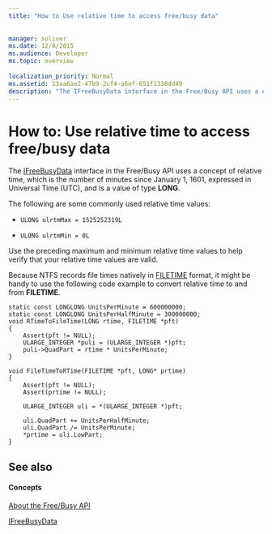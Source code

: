 ```yaml
---
title: "How to Use relative time to access free/busy data"
 
 
manager: soliver
ms.date: 12/8/2015
ms.audience: Developer
ms.topic: overview
 
localization_priority: Normal
ms.assetid: 13aa6ae2-47b9-2cf4-a6ef-651f1338dd49
description: "The IFreeBusyData interface in the Free/Busy API uses a concept of relative time, which is the number of minutes since January 1, 1601, expressed in Universal Time (UTC), and is a value of type LONG ."
---
```


# How to: Use relative time to access free/busy data

The [IFreeBusyData](ifreebusydata.md) interface in the Free/Busy API uses a concept of relative time, which is the number of minutes since January 1, 1601, expressed in Universal Time (UTC), and is a value of type **LONG**. 
  
The following are some commonly used relative time values:
  
-  `ULONG ulrtmMax = 1525252319L`
    
-  `ULONG ulrtmMin = 0L`
    
Use the preceding maximum and minimum relative time values to help verify that your relative time values are valid.
  
Because NTFS records file times natively in [FILETIME](http://msdn.microsoft.com/library/9baf8a0e-59e3-4fbd-9616-2ec9161520d1%28Office.15%29.aspx) format, it might be handy to use the following code example to convert relative time to and from **FILETIME**. 
  
```
static const LONGLONG UnitsPerMinute = 600000000; 
static const LONGLONG UnitsPerHalfMinute = 300000000; 
void RTimeToFileTime(LONG rtime, FILETIME *pft) 
{ 
    Assert(pft != NULL); 
    ULARGE_INTEGER *puli = (ULARGE_INTEGER *)pft; 
    puli->QuadPart = rtime * UnitsPerMinute; 
} 
  
void FileTimeToRTime(FILETIME *pft, LONG* prtime) 
{ 
    Assert(pft != NULL); 
    Assert(prtime != NULL); 
 
    ULARGE_INTEGER uli = *(ULARGE_INTEGER *)pft; 
  
    uli.QuadPart += UnitsPerHalfMinute; 
    uli.QuadPart /= UnitsPerMinute; 
    *prtime = uli.LowPart; 
} 

```

## See also

#### Concepts

[About the Free/Busy API](about-the-free-busy-api.md)
  
[IFreeBusyData](ifreebusydata.md)

